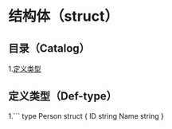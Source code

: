 # 结构体（struct）
## 目录（Catalog）
1.[定义类型](https://github.com/EvenBoom/GO-MYGO/blob/master/struct/README.md#%E5%AE%9A%E4%B9%89%E7%B1%BB%E5%9E%8Bdef-type)
## 定义类型（Def-type）
1.```
type Person struct {
	ID        string
	Name      string
}
```
